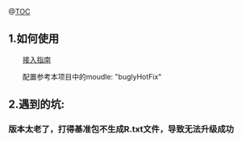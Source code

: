 @[TOC](Bugly热更新的用法)


## 1.如何使用

　　[接入指南](https://bugly.qq.com/docs/user-guide/instruction-manual-android-hotfix/?v=20200312155538)

　　配置参考本项目中的moudle: "buglyHotFix"

## 2.遇到的坑:

### 版本太老了，打得基准包不生成R.txt文件，导致无法升级成功



 


      
     
 

